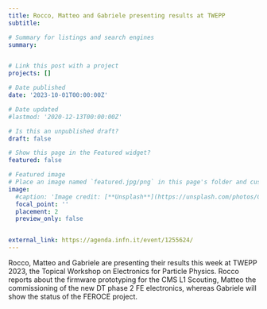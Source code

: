 ```yaml
---
title: Rocco, Matteo and Gabriele presenting results at TWEPP
subtitle: 

# Summary for listings and search engines
summary: 


# Link this post with a project
projects: []

# Date published
date: '2023-10-01T00:00:00Z'

# Date updated
#lastmod: '2020-12-13T00:00:00Z'

# Is this an unpublished draft?
draft: false

# Show this page in the Featured widget?
featured: false

# Featured image
# Place an image named `featured.jpg/png` in this page's folder and customize its options here.
image:
  #caption: 'Image credit: [**Unsplash**](https://unsplash.com/photos/CpkOjOcXdUY)'
  focal_point: ''
  placement: 2
  preview_only: false


external_link: https://agenda.infn.it/event/1255624/ 
---
```


Rocco, Matteo and Gabriele are presenting their results this week at
TWEPP 2023, the Topical Workshop on Electronics for Particle Physics.
Rocco reports about the firmware prototyping for the CMS L1 Scouting,
Matteo the commissioning of the new DT phase 2 FE electronics, whereas
Gabriele will show the status of the FEROCE project.


